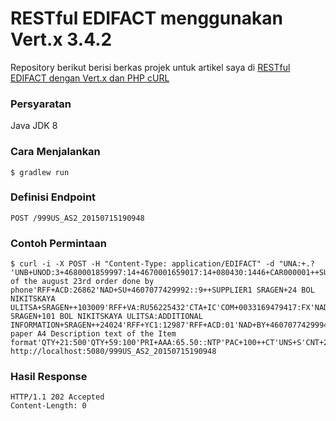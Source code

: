 # RESTful EDIFACT menggunakan Vert.x 3.4.2
Repository berikut berisi berkas projek untuk artikel saya di [RESTful EDIFACT dengan Vert.x dan PHP cURL](https://yu88p.app.goo.gl/X3q2)

### Persyaratan
Java JDK 8

### Cara Menjalankan

```
$ gradlew run
```

### Definisi Endpoint

    POST /999US_AS2_20150715190948

### Contoh Permintaan
```
$ curl -i -X POST -H "Content-Type: application/EDIFACT" -d "UNA:+.? 'UNB+UNOD:3+4680001859997:14+4670001659017:14+080430:1446+CAR000001++SUPAPEXORV13MB++1++1'UNH+123456789+ORDERS:D:01B:UN:EAN010'BGM+220:::ORDERS+12345678+9'DTM+137:20080430:102'DTM+2:20080501:102'DTM+64:20080501:102'DTM+63:20080503:102'FTX+PUR+1++Confirmation of the august 23rd order done by phone'RFF+ACD:26862'NAD+SU+4607077429992::9++SUPPLIER1 SRAGEN+24 BOL NIKITSKAYA ULITSA+SRAGEN++103009'RFF+VA:RU56225432'CTA+IC'COM+0033169479417:FX'NAD+DP+4607077429992::9++CARREFOUR SRAGEN+101 BOL NIKITSKAYA ULITSA:ADDITIONAL INFORMATION+SRAGEN++24024'RFF+YC1:12987'RFF+ACD:01'NAD+BY+4607077429994::9'RFF+SD:10'CUX+2:RON:9'LIN+1++4602345111115:SRV'IMD+F+ANM+:::white paper A4 Description text of the Item format'QTY+21:500'QTY+59:100'PRI+AAA:65.50::NTP'PAC+100++CT'UNS+S'CNT+2:1'UNT+27+123456789'UNZ+1+CAR000001'" http://localhost:5080/999US_AS2_20150715190948
```

### Hasil Response
```
HTTP/1.1 202 Accepted
Content-Length: 0
```
